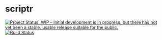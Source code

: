 
<!-- README.md is generated from README.Rmd. Please edit that file -->
scriptr
=======

[![Project Status: WIP – Initial development is in progress, but there has not yet been a stable, usable release suitable for the public.](http://www.repostatus.org/badges/latest/wip.svg)](http://www.repostatus.org/#wip) [![Build Status](https://travis-ci.org/nsgrantham/scriptr.svg?branch=master)](https://travis-ci.org/nsgrantham/scriptr)

